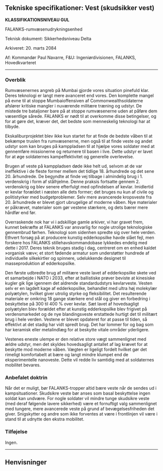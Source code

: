 ## Tekniske specifikationer: Vest (skudsikker vest)

**KLASSIFIKATIONSNIVEAU GUL**

FALANKS-rumvæsenudrykningsenhed

Teknisk dokument: Sikkerhedsniveau Delta

Arkiveret: 20. marts 2084

Af: Kommandør Paul Navarre, F&U: Ingeniørdivisionen, FALANKS,
Hovedkvarteret

------------------------------------------------------------------------

### Overblik

Rumvæsenernes angreb på Mumbai gjorde vores situation pinefuld klar.
Deres teknologi er langt mere avanceret end vores. Den komplette mangel
på evne til at stoppe Mumbaioffensiven af Commonwealthsoldaterne
afslører kritiske mangler i nuværende militære træning og udstyr. De
mistede tre bataljoner bare på at stoppe rumvæsenerne uden at påføre dem
væsentlige sårede. FALANKS er nødt til at overkomme disse betingelser,
og for at gøre det, kræver det, det bedste som menneskelig teknologi har
at tilbyde.

Ekskaliburprojektet blev ikke kun startet for at finde de bedste våben
til at bekæmpe truslen fra rumvæsenerne, men også til at finde veste og
andet udstyr som kan bruges på kamppladsen til at hjælpe vores soldater
med at gennemføre missionerne og returnere til basen i live. Dette
udstyr er lavet for at øge soldaternes kampeffektivitet og generelle
overlevelse.

Brugen af veste på kamppladsen døde ikke helt ud, selvom at de var
ineffektive i de fleste former mellem det tidlige 18. århundrede og det
sene 20. århundrede. De begyndte at finde vej tilbage i almindelig brug
i 1. verdenskrig i form af stålhjelme. Denne praksis fortsatte gennem 2.
verdenskrig og blev senere efterfulgt med opfindelsen af kevlar.
Imidlertid er kevlar forældet i næsten alle dets former; det bruges nu
kun af civile og politistyrker med budgetproblemer. Selv mere avancerede
kropsveste fra 20. århundrede er blevet gjort ubrugelige af moderne
våben. Nye materialer er påkrævet, materialer som gør vestene stærkere,
og dets bærer mere hårdfør end før.

Overraskende nok har vi i adskillige gamle arkiver, vi har gravet frem,
kunnet bekræfte at FALANKS var ansvarlig for nogle utrolige teknologiske
gennembrud førhen. Teknologi som sidenhen spredte sig over hele verden.
Ethvert forsøg på at producere kunstig edderkopsilke havde slået fejl,
men forskere hos FALANKS stillehavskommandobase lykkedes endelig med
dette i 2017. Deres teknik bruges stadig i dag, centreret om en enhed
kaldet »organisk væv«; et stort fødende armatur som understøtter
hundrede af individuelle silkekirtler og spinnere, udelukkende designet
til masseproduktion af edderkopsilke.

Den første udbredte brug af militære veste lavet af edderkopsilke skete
ved et samarbejde i NATO i 2033, efter at ballistiske prøver beviste at
kinesiske kugler gik lige igennem det aldrende standardudstyrs
kevlarveste. Vesten selv er en lagdelt kage af edderkopsilke, behandlet
med ultra høj molekylær polyætylen, hvilket giver utrolig styrke og
fleksibilitet. Det resulterende materiale er omkring 18 gange stærkere
end stål og giver en forbedring i beskyttelse på 300 til 400 % over
kevlar. Sæt lavet af hovedsagligt polyætylen blev forældet efter at
kunstig edderkopsilke blev frigivet på verdensmarkedet og de nye
blandingsveste erstattede hurtigt det til militært brug i hele verden.
Vestene er blevet opdateret for at passe til tiden, så effektivt at det
stadig har vidt spredt brug. Det har lommer for og bag som har keramisk
eller metalindlæg for at beskytte vitale områder yderligere.

Vestenes eneste ulempe er den relative store vægt sammenlignet med ældre
udstyr, men det skyldes hovedsagligt antallet af lag krævet for at
beskytte mod moderne våben. Vægten er ligeligt fordelt hvilket gør det
rimeligt komfortabelt at bære og langt mindre klumpet end de
eksperimentelle nanoveste. Dette vil redde liv samtidig med at
soldaternes mobilitet bevares.

### Anbefalet doktrin

Når det er muligt, bør FALANKS-tropper altid bære veste når de sendes ud
i kampsituationer. Skudsikre veste bør anses som basal beskyttelse ingen
soldat kan undvære. For nogle soldater vil mindre tunge skudsikre veste
(med deraf følgende lavere sikkerhed) være et fornuftigt valg
sammenlignet med tungere, mere avancerede veste på grund af
bevægelsesfriheden det giver. Snigskytter og andre som ikke forventes at
være i frontlinjen vil være i stand til at udnytte den ekstra mobilitet.

### Tilføjelse

Ingen.

------------------------------------------------------------------------

## Henvisninger